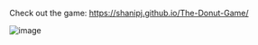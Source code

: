 Check out the game: 
https://shanipj.github.io/The-Donut-Game/


![image](https://user-images.githubusercontent.com/42889059/104138915-44e2dd00-53b0-11eb-8f6e-12692f6a12f2.png)
